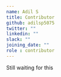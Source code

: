 ```yaml
---
name: Adil S
title: Contributor
github: adilsp5075
twitter: ""
linkedin: ""
slack: ""
joining_date: ""
role : contributor
---
```


Still waiting for this
